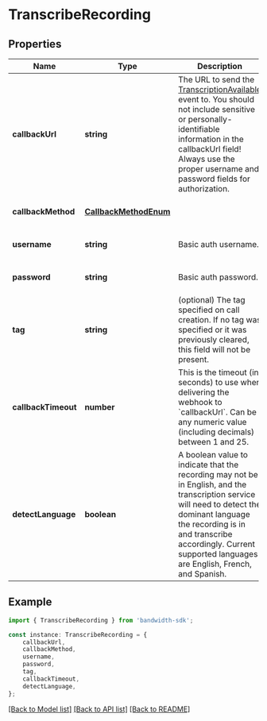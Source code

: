 # TranscribeRecording


## Properties

Name | Type | Description | Notes
------------ | ------------- | ------------- | -------------
**callbackUrl** | **string** | The URL to send the [TranscriptionAvailable](/docs/voice/webhooks/transcriptionAvailable) event to. You should not include sensitive or personally-identifiable information in the callbackUrl field! Always use the proper username and password fields for authorization. | [optional] [default to undefined]
**callbackMethod** | [**CallbackMethodEnum**](CallbackMethodEnum.md) |  | [optional] [default to undefined]
**username** | **string** | Basic auth username. | [optional] [default to undefined]
**password** | **string** | Basic auth password. | [optional] [default to undefined]
**tag** | **string** | (optional) The tag specified on call creation. If no tag was specified or it was previously cleared, this field will not be present. | [optional] [default to undefined]
**callbackTimeout** | **number** | This is the timeout (in seconds) to use when delivering the webhook to &#x60;callbackUrl&#x60;. Can be any numeric value (including decimals) between 1 and 25. | [optional] [default to 15]
**detectLanguage** | **boolean** | A boolean value to indicate that the recording may not be in English, and the transcription service will need to detect the dominant language the recording is in and transcribe accordingly. Current supported languages are English, French, and Spanish. | [optional] [default to false]

## Example

```typescript
import { TranscribeRecording } from 'bandwidth-sdk';

const instance: TranscribeRecording = {
    callbackUrl,
    callbackMethod,
    username,
    password,
    tag,
    callbackTimeout,
    detectLanguage,
};
```

[[Back to Model list]](../README.md#documentation-for-models) [[Back to API list]](../README.md#documentation-for-api-endpoints) [[Back to README]](../README.md)
